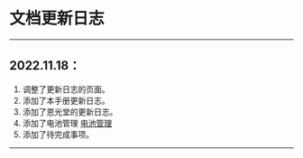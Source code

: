 # 文档更新日志
-------
2022.11.18：
-------
  1. 调整了更新日志的页面。
  2. 添加了本手册更新日志。
  3. 添加了恩光堂的更新日志。
  4. 添加了电池管理 [电池管理](./MM/howtousingthebattery.md)
  5. 添加了待完成事项。

-------